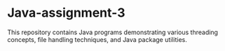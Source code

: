 # Java-assignment-3

This repository contains Java programs demonstrating various threading concepts, file handling techniques, and Java package utilities. 

